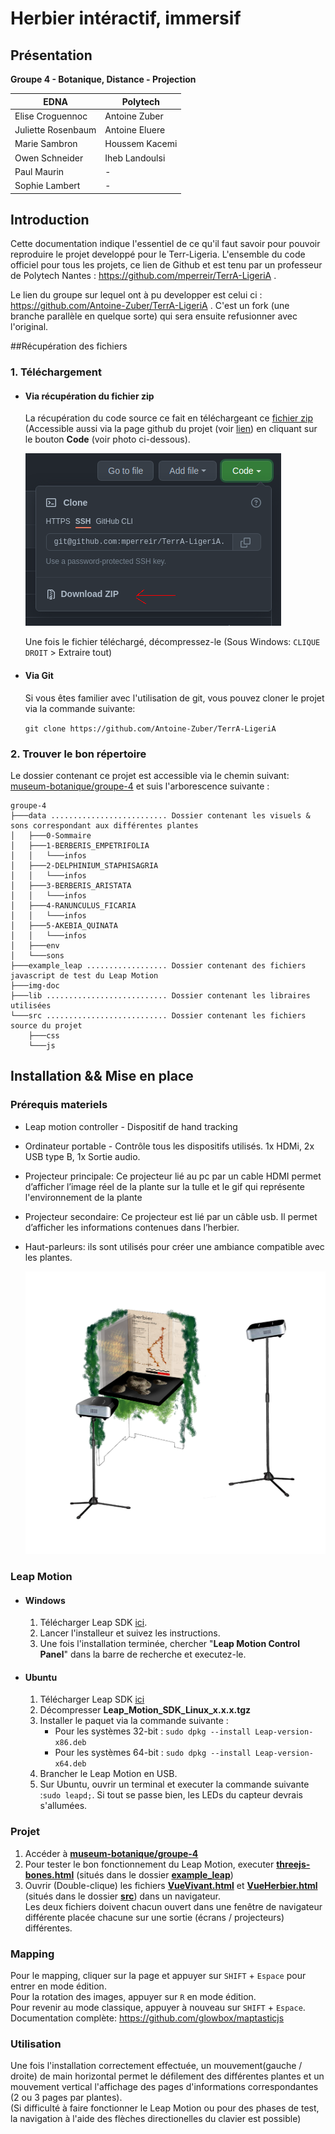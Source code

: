 # Herbier intéractif, immersif

## Présentation

**Groupe 4 - Botanique, Distance - Projection**

| **EDNA**           | **Polytech**   |
|--------------------|----------------|
| Elise Croguennoc   | Antoine Zuber  |
| Juliette Rosenbaum | Antoine Eluere |
| Marie Sambron      | Houssem Kacemi |
| Owen Schneider     | Iheb Landoulsi |
| Paul Maurin        | -              |
| Sophie Lambert     | -              |

## Introduction

Cette documentation indique l'essentiel de ce qu'il faut savoir pour pouvoir reproduire le projet developpé pour le
Terr-Ligeria. L'ensemble du code officiel pour tous les projets, ce lien de Github et est tenu par un professeur de
Polytech Nantes : https://github.com/mperreir/TerrA-LigeriA .

Le lien du groupe sur lequel ont à pu developper est celui ci : https://github.com/Antoine-Zuber/TerrA-LigeriA . C'est
un fork (une branche parallèle en quelque sorte) qui sera ensuite refusionner avec l'original.

##Récupération des fichiers
### 1. Téléchargement
 * ####  Via récupération du fichier zip
    La récupération du code source ce fait en téléchargeant ce [fichier zip](https://github.com/Antoine-Zuber/TerrA-LigeriA/archive/refs/heads/main.zip) (Accessible aussi via la page github du projet (voir [lien](https://github.com/Antoine-Zuber/TerrA-LigeriA)) en cliquant sur le bouton **Code** (voir photo ci-dessous).

    ![gitimg](./img-doc/bouton-code.png)
   
    Une fois le fichier téléchargé, décompressez-le (Sous Windows: `CLIQUE DROIT` > Extraire tout)

* #### Via Git
    Si vous êtes familier avec l'utilisation de git, vous pouvez cloner le projet via la commande suivante:

    ```git clone https://github.com/Antoine-Zuber/TerrA-LigeriA```

### 2. Trouver le bon répertoire
Le dossier contenant ce projet est accessible via le chemin suivant:  [museum-botanique/groupe-4](.) et suis l'arborescence suivante :
```
groupe-4
├───data .......................... Dossier contenant les visuels & sons correspondant aux différentes plantes
│   ├───0-Sommaire
│   ├───1-BERBERIS_EMPETRIFOLIA     
│   │   └───infos
│   ├───2-DELPHINIUM_STAPHISAGRIA
│   │   └───infos
│   ├───3-BERBERIS_ARISTATA
│   │   └───infos
│   ├───4-RANUNCULUS_FICARIA
│   │   └───infos
│   ├───5-AKEBIA_QUINATA
│   │   └───infos
│   ├───env
│   └───sons
├───example_leap .................. Dossier contenant des fichiers javascript de test du Leap Motion
├───img-doc
├───lib ........................... Dossier contenant les libraires utilisées                    
└───src ........................... Dossier contenant les fichiers source du projet
    ├───css
    └───js
```
## Installation && Mise en place
### Prérequis materiels
 * Leap motion controller - Dispositif de hand tracking
 * Ordinateur portable - Contrôle tous les dispositifs utilisés. 1x HDMi, 2x USB type B, 1x Sortie audio.
 * Projecteur principale: Ce projecteur  lié au pc par un cable HDMI permet d’afficher l’image réel de la plante sur la tulle et le gif qui représente l'environnement de la plante
 * Projecteur secondaire: Ce projecteur est lié par un câble usb. Il permet d’afficher les informations contenues  dans l’herbier.
 * Haut-parleurs: ils sont utilisés pour créer une ambiance compatible avec les plantes.

    ![installation](img-doc/instalation%20herbier%20plantes.png)
### Leap Motion
* #### Windows
    1. Télécharger Leap SDK [ici](https://developer-archive.leapmotion.com/downloads/external/v4-1-hand-tracking/windows?version=4.1.0).
    2. Lancer l'installeur et suivez les instructions.
    3. Une fois l'installation terminée, chercher "**Leap Motion Control Panel**" dans la barre de recherche et executez-le.
* #### Ubuntu
  1. Télécharger Leap SDK [ici](https://www2.leapmotion.com/v2-developer-beta-linux)
  2. Décompresser **Leap_Motion_SDK_Linux_x.x.x.tgz**
  3. Installer le paquet via la commande suivante :
     * Pour les systèmes 32-bit : ```sudo dpkg --install Leap-version-x86.deb```
     * Pour les systèmes 64-bit : ```sudo dpkg --install Leap-version-x64.deb```
  4. Brancher le Leap Motion en USB.
  5. Sur Ubuntu, ouvrir un terminal et executer la commande suivante :```sudo leapd;```. Si tout se passe bien, les LEDs du capteur devrais s'allumées.
  
### Projet

1. Accéder à **[museum-botanique/groupe-4](.)** 
2. Pour tester le bon fonctionnement du Leap Motion, executer **[threejs-bones.html](example_leap/EX2-threejs-bones.html)** (situés dans le dossier **[example_leap](example_leap)**)
3. Ouvrir (Double-clique) les fichiers **[VueVivant.html](src/VueVivant.html)** et **[VueHerbier.html](src/VueHerbier.html)** (situés dans le dossier **[src](src)**) dans un navigateur.\
    Les deux fichiers doivent chacun ouvert dans une fenêtre de navigateur différente placée chacune sur une sortie (écrans / projecteurs) différentes.

### Mapping
Pour le mapping, cliquer sur la page et appuyer sur `SHIFT` + `Espace` pour entrer en mode édition.  
Pour la rotation des images, appuyer sur `R` en mode édition.  
Pour revenir au mode classique, appuyer à nouveau sur `SHIFT` + `Espace`.  
Documentation complète: https://github.com/glowbox/maptasticjs

### Utilisation
Une fois l'installation correctement effectuée, un mouvement(gauche / droite) de main horizontal permet le défilement des différentes plantes et un mouvement vertical
l'affichage des pages d'informations correspondantes (2 ou 3 pages par plantes).\
(Si difficulté à faire fonctionner le Leap Motion ou pour des phases de test, la navigation à l'aide des flèches
directionelles du clavier est possible)
